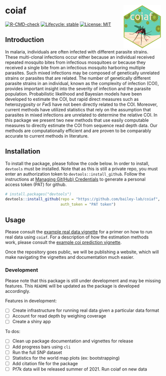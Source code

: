 
<!-- README.md is generated from README.Rmd. Please edit that file -->

# coiaf <a href='https://bailey-lab.github.io/coiaf/'><img src='man/figures/logo.png' align="right" height="139" /></a>

<!-- badges: start -->

[![R-CMD-check](https://github.com/bailey-lab/coiaf/workflows/R-CMD-check/badge.svg)](https://github.com/bailey-lab/coiaf/actions)
[![Lifecycle:
stable](https://img.shields.io/badge/lifecycle-stable-brightgreen.svg)](https://lifecycle.r-lib.org/articles/stages.html#stable)
[![License:
MIT](https://img.shields.io/badge/License-MIT-yellow.svg)](https://opensource.org/licenses/MIT)
<!-- badges: end -->

## Introduction

In malaria, individuals are often infected with different parasite
strains. These multi-clonal infections occur either because an
individual received repeated mosquito bites from infectious mosquitoes
or because they received a single bite from an infectious mosquito
harboring multiple parasites. Such mixed infections may be composed of
genetically unrelated strains or parasites that are related. The number
of genetically different parasite strains in an individual, known as the
complexity of infection (COI), provides important insight into the
severity of infection and the parasite population. Probabilistic
likelihood and Bayesian models have been developed to estimate the COI,
but rapid direct measures such as heterozygosity or *FwS* have not been
directly related to the COI. Moreover, current methods have utilized
statistics that rely on the assumption that parasites in mixed
infections are unrelated to determine the relative COI. In this package
we present two new methods that use easily computable measures to
directly estimate the COI from sequence read depth data. Our methods are
computationally efficient and are proven to be comparably accurate to
current methods in literature.

## Installation

To install the package, please follow the code below. In order to
install, `devtools` must be installed. Note that as this is still a
private repo, you must enter an authorization token to
`devtools::install_github`. Follow the instructions at [Managing
Git(Hub)
Credentials](https://usethis.r-lib.org/articles/articles/git-credentials.html)
to generate a personal access token (PAT) for github.

``` r
# install.packages("devtools")
devtools::install_github(repo = "https://github.com/bailey-lab/coiaf",
                         auth_token = "PAT token")
```

## Usage

Please consult the [example real data
vignette](https://github.com/bailey-lab/coiaf/blob/master/analysis/vignettes/example_real_data.Rmd)
for a primer on how to run real data using `coiaf`. For a description of
how the estimation methods work, please consult the [example coi
prediction
vignette](https://github.com/bailey-lab/coiaf/blob/master/analysis/vignettes/example_coi_prediction.Rmd).

Once the repository goes public, we will be publishing a website, which
will make navigating the vignettes and documentation much easier.

<!-- In order to run real data, please refer to the Articles drop down menu. Several -->
<!-- articles are provided which detail how the algorithm works, how data was  -->
<!-- simulated to test the algorithm, and importantly how to run real data. -->
<!-- A short example on running real data is included and outlines the necessary -->
<!-- data structure as well as the commands to run. -->

### Development

Please note that this package is still under development and may be
missing features. This `README` will be updated as the package is
developed accordingly.

Features in development:

-   [ ] Create infrastructure for running real data given a particular
    data format
-   [ ] Account for read depth by weighing coverage
-   [ ] Create a shiny app

To dos:

-   [ ] Clean up package documentation and vignettes for release
-   [ ] Add progress bars using `cli`
-   [ ] Run the full SNP dataset
-   [ ] Statistics for the world map plots (ex: bootstrapping)
-   [ ] Add citation file for the package
-   [ ] Pf7k data will be released summer of 2021. Run coiaf on new data
